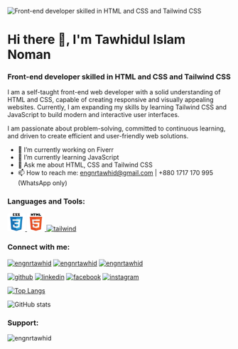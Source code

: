 ![Front-end developer skilled in HTML and CSS and Tailwind CSS](https://media.licdn.com/dms/image/v2/D5616AQHrMy95tgCiDg/profile-displaybackgroundimage-shrink_350_1400/profile-displaybackgroundimage-shrink_350_1400/0/1734985535476?e=1740614400&v=beta&t=5ozcSyICseDV2PSmsJHw9kk7PnEwjOXve9BC9XttzJ0)

# Hi there 👋, I'm Tawhidul Islam Noman
### Front-end developer skilled in HTML and CSS and Tailwind CSS


I am a self-taught front-end web developer with a solid understanding of HTML and CSS, capable of creating responsive and visually appealing websites. Currently, I am expanding my skills by learning Tailwind CSS and JavaScript to build modern and interactive user interfaces.

I am passionate about problem-solving, committed to continuous learning, and driven to create efficient and user-friendly web solutions.


- 🔭 I’m currently working on Fiverr 
- 🌱 I’m currently learning JavaScript 
- 💬 Ask me about HTML, CSS and Tailwind CSS 
- 📫 How to reach me: engnrtawhid@gmail.com | +880 1717 170 995 (WhatsApp only)

<h3 align="left">Languages and Tools:</h3>
<p align="left"> <a href="https://www.w3schools.com/css/" target="_blank" rel="noreferrer"> <img src="https://raw.githubusercontent.com/devicons/devicon/master/icons/css3/css3-original-wordmark.svg" alt="css3" width="40" height="40"/> </a> <a href="https://www.w3.org/html/" target="_blank" rel="noreferrer"> <img src="https://raw.githubusercontent.com/devicons/devicon/master/icons/html5/html5-original-wordmark.svg" alt="html5" width="40" height="40"/> </a> <a href="https://tailwindcss.com/" target="_blank" rel="noreferrer"> <img src="https://www.vectorlogo.zone/logos/tailwindcss/tailwindcss-icon.svg" alt="tailwind" width="40" height="40"/> </a> </p>

<h3 align="left">Connect with me:</h3>
<p align="left">
<a href="https://linkedin.com/in/engnrtawhid" target="blank"><img align="center" src="https://raw.githubusercontent.com/rahuldkjain/github-profile-readme-generator/master/src/images/icons/Social/linked-in-alt.svg" alt="engnrtawhid" height="30" width="40" /></a>
<a href="https://fb.com/engnrtawhid" target="blank"><img align="center" src="https://raw.githubusercontent.com/rahuldkjain/github-profile-readme-generator/master/src/images/icons/Social/facebook.svg" alt="engnrtawhid" height="30" width="40" /></a>
<a href="https://instagram.com/engnrtawhid" target="blank"><img align="center" src="https://raw.githubusercontent.com/rahuldkjain/github-profile-readme-generator/master/src/images/icons/Social/instagram.svg" alt="engnrtawhid" height="30" width="40" /></a>
</p>

[<img src='https://cdn.jsdelivr.net/npm/simple-icons@3.0.1/icons/github.svg' alt='github' height='40'>](https://github.com/engnrtawhid)  [<img src='https://cdn.jsdelivr.net/npm/simple-icons@3.0.1/icons/linkedin.svg' alt='linkedin' height='40'>](https://www.linkedin.com/in/engnrtawhid/)  [<img src='https://cdn.jsdelivr.net/npm/simple-icons@3.0.1/icons/facebook.svg' alt='facebook' height='40'>](https://www.facebook.com/engnrtawhid)  [<img src='https://cdn.jsdelivr.net/npm/simple-icons@3.0.1/icons/instagram.svg' alt='instagram' height='40'>](https://www.instagram.com/engnrtawhid/)  

[![Top Langs](https://github-readme-stats.vercel.app/api/top-langs/?username=engnrtawhid)](https://github.com/anuraghazra/github-readme-stats)

![GitHub stats](https://github-readme-stats.vercel.app/api?username=engnrtawhid&show_icons=true)  


<h3 align="left">Support:</h3>
<p><a href="https://www.buymeacoffee.com/engnrtawhid"> <img align="left" src="https://cdn.buymeacoffee.com/buttons/v2/default-yellow.png" height="50" width="210" alt="engnrtawhid" /></a></p><br><br>


